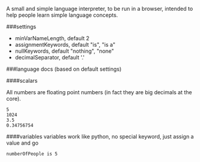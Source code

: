 A small and simple language interpreter, to be run in a browser, intended to help people learn simple language concepts. 

###settings

- minVarNameLength, default 2
- assignmentKeywords, default "is", "is a"
- nullKeywords, default "nothing", "none"
- decimalSeparator, default '.'

###language docs (based on default settings)

####scalars

All numbers are floating point numbers (in fact they are big decimals at the core).

```
5
1024
3.5
0.34756754
```

####variables
variables work like python, no special keyword, just assign a value and go

```
numberOfPeople is 5
```
